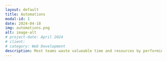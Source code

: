 ```yaml
---
layout: default
title: Automations
modal-id: 1
date: 2024-04-18
img: automations.png
alt: image-alt
# project-date: April 2024
# client: 
# category: Web Development
description: Most teams waste valueable time and resources by performing manual repetitive tasks, which also raise the risk of mistakes. These include generating reports, sharing audience data, uploading offline events, etc. We can fix that.
---
```

